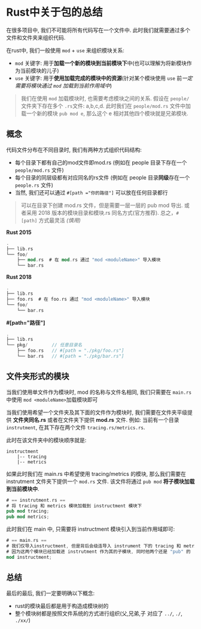 # Rust中关于包的总结

在很多项目中, 我们不可能将所有代码写在一个文件中. 此时我们就需要通过多个文件和文件夹来组织代码.

在rust中, 我们一般使用 `mod` + `use` 来组织模块关系:

* `mod` 关键字: 用于**加载一个新的模块到当前模块下**中(也可以理解为将新模块作为当前模块的儿子)
* `use` 关键字: 用于**使用加载完成的模块中的资源**(针对某个模块使用 `use` 前*一定需要将模块通过 `mod` 加载到当前作用域中*)

> 我们在使用 `mod` 加载模块时, 也需要考虑模块之间的关系.
> 假设在 `people/` 文件夹下存在多个 `.rs`文件: a,b,c,d. 此时我们在 `people/mod.rs` 文件中加载一个新的模块 `pub mod e`, 那么这个 e 相对其他四个模块就是兄弟模块.

## 概念

代码文件分布在不同目录时, 我们有两种方式组织代码结构:

* 每个目录下都有自己的mod文件即mod.rs (例如在 people 目录下存在一个 `people/mod.rs` 文件)
* 每个目录的同层级都有对应同名的rs文件 (例如在 people 目录**同级**存在一个 `people.rs` 文件)
* 当然, 我们还可以通过 `#[path ="你的路径"]` 可以放在任何目录都行

> 可以在目录下创建 mod.rs 文件，但是需要一层一层的 pub mod 导出. 或者采用 2018 版本的模块目录和模块.rs 同名方式(官方推荐). 总之，`#[path]` 方式最灵活 *(慎用)*

**Rust 2015**

```rust
.
├── lib.rs
└── foo/
    ├── mod.rs  # 在 mod.rs 通过 "mod <moduleName>" 导入模块
    └── bar.rs
```

**Rust 2018**

```rust
.
├── lib.rs
├── foo.rs  # 在 foo.rs 通过 "mod <moduleName>" 导入模块
└── foo/
    └── bar.rs
```

**#[path="路径"]**

```rust
.
├── lib.rs       
└── pkg/         // 任意目录名
    ├── foo.rs   // #[path = "./pkg/foo.rs"]
    └── bar.rs   // #[path = "./pkg/bar.rs"]
```

## 文件夹形式的模块

当我们使用单文件作为模块时, mod 的名称与文件名相同, 我们只需要在 `main.rs` 中使用 `mod <moduleName>`加载模块即可

当我们使用希望一个文件夹及其下面的文件作为模块时, 我们需要在文件夹平级提供 **文件夹同名.rs** 或者在文件夹下提供 **mod.rs** 文件.
例如: 当前有一个目录 `instrutment`, 在其下存在两个文件 `tracing.rs/metrics.rs`. 

此时在该文件夹中的模块顺序就是: 

```shell
instructment
    |-- tracing
    |-- metrics
```

如果此时我们在 main.rs 中希望使用 tracing/metrics 的模块, 那么我们需要在 instrutment 文件夹下提供一个 `mod.rs` 文件. 该文件将通过 `pub mod` **将子模块加载到当前模块中**.

```rust
# == instrutment.rs ==
# 将 tracing 和 metrics 模块加载到 instructment 模块下
pub mod tracing;
pub mod metrics;
```

此时我们在 main 中, 只需要将 instructment 模块引入到当前作用域即可:
```rust
# == main.rs ==
# 我们仅导入instructment, 但是背后会级连导入 instrument 下的 tracing 和 metrics 模块.
# 因为这两个模块已经加载进 instrutment 作为其的子模块, 同时他两个还是 "pub" 的
mod instructment;
```

## 总结

最后的最后, 我们一定要明确以下概念:

* rust的模块最后都是用于构造成模块树的
* 整个模块树都是按照文件系统的方式进行组织(父,兄弟,子 对应了 `../`, `./`, `./xx/`)
